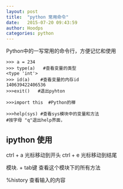```yaml
---
layout: post
title:  "python 常用命令"
date:   2015-07-20 09:43:59
author: Hoodps
categories: python
---
```


Python中的一写常用的命令行，方便记忆和使用

	>>> a = 234
	>>> type(a)   #查看变量的类型
	<type 'int'>
	>>> id(a)    #查看变量的内存id
	140639422406536
	>>>exit()   #退出pyhton

	>>>import this  #Python的禅

	>>>help(sys) #查看sys模块中的变量和方法
	#按字母 "q"退出help界面，


## ipython 使用

ctrl + a 光标移动到开头
ctrl + e 光标移动到结尾

模块. + tab键   查看这个模块下的所有方法

%history 查看输入的内容




